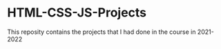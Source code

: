 # HTML-CSS-JS-Projects
 This reposity contains the projects that I had done in the course in 2021-2022
